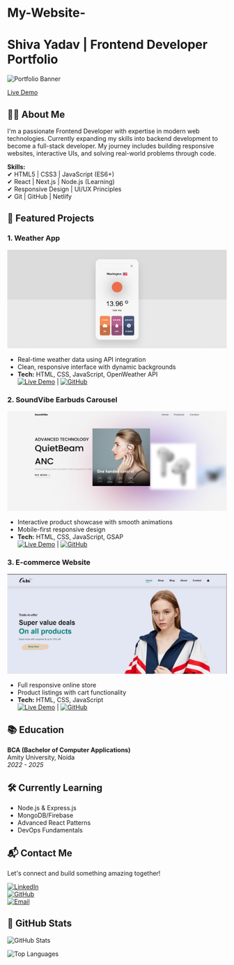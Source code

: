 # My-Website-

# Shiva Yadav | Frontend Developer Portfolio

![Portfolio Banner](https://via.placeholder.com/1200x400/1e293b/ffffff?text=Shiva+Yadav+Frontend+Developer)

[Live Demo](https://portfolioshivayadav.netlify.app/)<!-- Replace with your banner image -->

## 👨‍💻 About Me
I'm a passionate Frontend Developer with expertise in modern web technologies. Currently expanding my skills into backend development to become a full-stack developer. My journey includes building responsive websites, interactive UIs, and solving real-world problems through code.

**Skills:**  
✔ HTML5 | CSS3 | JavaScript (ES6+)  
✔ React | Next.js | Node.js (Learning)  
✔ Responsive Design | UI/UX Principles  
✔ Git | GitHub | Netlify  

## 🚀 Featured Projects

### 1. Weather App
![Weather App Screenshot](Images/Screenshot%202025-05-20%20235313.png)  
- Real-time weather data using API integration  
- Clean, responsive interface with dynamic backgrounds  
- **Tech:** HTML, CSS, JavaScript, OpenWeather API  
[![Live Demo](https://img.shields.io/badge/-Live%20Demo-brightgreen)](https://check-weather-app1.netlify.app/) | [![GitHub](https://img.shields.io/badge/-GitHub-black)](https://github.com/shiva-ydv/weather-app)

### 2. SoundVibe Earbuds Carousel
![Earbuds Carousel Screenshot](Images/Screenshot%202025-05-20%20235241.png)  
- Interactive product showcase with smooth animations  
- Mobile-first responsive design  
- **Tech:** HTML, CSS, JavaScript, GSAP  
[![Live Demo](https://img.shields.io/badge/-Live%20Demo-brightgreen)](https://soundvibe-earbuds-carouse.netlify.app/) | [![GitHub](https://img.shields.io/badge/-GitHub-black)](https://github.com/shiva-ydv/Sound-vibe-earbuds-carouse)

### 3. E-commerce Website
![E-commerce Screenshot](Images/Screenshot%202025-05-20%20235343.png)  
- Full responsive online store  
- Product listings with cart functionality  
- **Tech:** HTML, CSS, JavaScript  
[![Live Demo](https://img.shields.io/badge/-Live%20Demo-brightgreen)](https://cara-com-website.netlify.app/) | [![GitHub](https://img.shields.io/badge/-GitHub-black)](https://github.com/shiva-ydv/-Responsive-E-commerce-website)

## 📚 Education
**BCA (Bachelor of Computer Applications)**  
Amity University, Noida  
*2022 - 2025*  

## 🛠️ Currently Learning
- Node.js & Express.js
- MongoDB/Firebase
- Advanced React Patterns
- DevOps Fundamentals

## 📬 Contact Me
Let's connect and build something amazing together!

[![LinkedIn](https://img.shields.io/badge/-LinkedIn-blue?style=flat&logo=linkedin)](https://www.linkedin.com/in/shivayadav01/)  
[![GitHub](https://img.shields.io/badge/-GitHub-black?style=flat&logo=github)](https://github.com/shiva-ydv)  
[![Email](https://img.shields.io/badge/-Email-red?style=flat&logo=gmail)](mailto:your.email@example.com)  

## 🌟 GitHub Stats
![GitHub Stats](https://github-readme-stats.vercel.app/api?username=shiva-ydv&show_icons=true&theme=radical)

![Top Languages](https://github-readme-stats.vercel.app/api/top-langs/?username=shiva-ydv&layout=compact&theme=radical)

